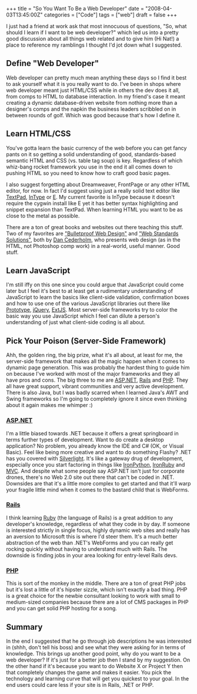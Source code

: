 +++
title = "So You Want To Be a Web Developer"
date = "2008-04-03T13:45:00Z"
categories = ["Code"]
tags = ["web"]
draft = false
+++

I just had a friend at work ask that most innocuous of questions, "So, what should I learn if I want to be web developer?" which led us into a pretty good discussion about all things web related and to give him (Hi Nat!) a place to reference my ramblings I thought I'd jot down what I suggested.

## Define "Web Developer"

Web developer can pretty much mean anything these days so I find it best to ask yourself what it is you really want to do. I've been in shops where web developer meant just HTML/CSS while in others the dev does it all, from comps to HTML to database interaction. In my friend's case it meant creating a dynamic database-driven website from nothing more than a designer's comps and the napkin the business leaders scribbled on in between rounds of golf. Which was good because that's how I define it.

## Learn HTML/CSS

You've gotta learn the basic currency of the web before you can get fancy pants on it so getting a solid understanding of good, standards-based semantic HTML and CSS (vs. table tag soup) is key. Regardless of which whiz-bang rocket framework you use in the end it all comes down to pushing HTML so you need to know how to craft good basic pages.

I also suggest forgetting about Dreamweaver, FrontPage or any other HTML editor, for now. In fact I'd suggest using just a really solid text editor like [TextPad](http://www.textpad.com/), [InType](http://intype.info/home/index.php) or [E](http://www.e-texteditor.com/). My current favorite is InType because it doesn't require the cygwin install like E yet it has better syntax highlighting and snippet expansion than TextPad. When learning HTML you want to be as close to the metal as possible.

There are a ton of great books and websites out there teaching this stuff. Two of my favorites are ["Bulletproof Web Design"](http://www.simplebits.com/publications/bulletproof/) and ["Web Standards Solutions"](/blog/admin/Pages/Web%20Standards%20Solutions), both by [Dan Cederholm](http://www.simplebits.com/), who presents web design (as in the HTML, not Photoshop comp work) in a real-world, useful manner. Good stuff.

## Learn JavaScript

I'm still iffy on this one since you could argue that JavaScript could come later but I feel it's best to at least get a rudimentary understanding of JavaScript to learn the basics like client-side validation, confirmation boxes and how to use one of the various JavaScript libraries out there like [Prototype](http://www.prototypejs.org/), [jQuery](http://jquery.com/), [ExtJS](http://extjs.com/). Most server-side frameworks try to color the basic way you use JavaScript which I feel can dilute a person's understanding of just what client-side coding is all about.

## Pick Your Poison (Server-Side Framework)

Ahh, the golden ring, the big prize, what it's all about, at least for me, the server-side framework that makes all the magic happen when it comes to dynamic page generation. This was probably the hardest thing to guide him on because I've worked with most of the major frameworks and they all have pros and cons. The big three to me are [ASP.NET](http://asp.net/), [Rails](http://www.rubyonrails.org/) and [PHP](http://www.php.net/). They all have great support, vibrant communities and very active development. There is also Java, but I was badly scarred when I learned Java's AWT and Swing frameworks so I'm going to completely ignore it since even thinking about it again makes me whimper :)

### [ASP.NET](http://asp.net/)

I'm a little biased towards .NET because it offers a great springboard in terms further types of development. Want to do create a desktop application? No problem, you already know the IDE and C# (OK, or Visual Basic). Feel like being more creative and want to do something Flashy? .NET has you covered with [Silverlight](http://silverlight.net/). It's like a gateway drug of development, especially once you start factoring in things like [IronPython](http://www.codeplex.com/Wiki/View.aspx?ProjectName=IronPython), [IronRuby](http://www.ironruby.net/) and [MVC](http://www.asp.net/mvc/). And despite what some people say ASP.NET isn't just for corporate drones, there's no Web 2.0 site out there that can't be coded in .NET. Downsides are that it's a little more complex to get started and that it'll warp your fragile little mind when it comes to the bastard child that is WebForms.

### [Rails](http://www.rubyonrails.org/)

I think learning [Ruby](http://www.ruby-lang.org/en/) (the language of Rails) is a great addition to any developer's knowledge, regardless of what they code in by day. If someone is interested strictly in single focus, highly dynamic web sites and really has an aversion to Microsoft this is where I'd steer them. It's a much better abstraction of the web than .NET's WebForms and you can really get rocking quickly without having to understand much with Rails. The downside is finding jobs in your area looking for entry-level Rails devs.

### [PHP](http://www.php.net/)

This is sort of the monkey in the middle. There are a ton of great PHP jobs but it's lost a little of it's hipster sizzle, which isn't exactly a bad thing. PHP is a great choice for the newbie consultant looking to work with small to medium-sized companies because there are a lot of CMS packages in PHP and you can get solid PHP hosting for a song.

## Summary

In the end I suggested that he go through job descriptions he was interested in (shhh, don't tell his boss) and see what they were asking for in terms of knowledge. This brings up another good point, why do you want to be a web developer? If it's just for a better job then I stand by my suggestion. On the other hand if it's because you want to do Website X or Project Y then that completely changes the game and makes it easier. You pick the technology and learning curve that will get you quickest to your goal. In the end users could care less if your site is in Rails, .NET or PHP.
